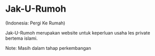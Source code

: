 # Jak-U-Rumoh
(Indonesia: Pergi Ke Rumah)

Jak-U-Rumoh merupakan website untuk keperluan usaha les private bertema islami.

Note: Masih dalam tahap perkembangan

